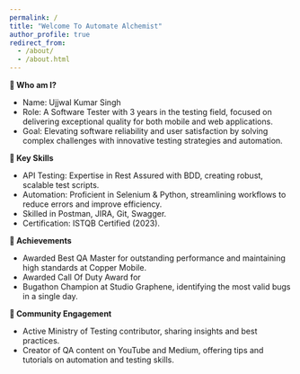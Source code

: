 ```yaml
---
permalink: /
title: "Welcome To Automate Alchemist"
author_profile: true
redirect_from: 
  - /about/
  - /about.html
---
```


<b>
👋 Who am I?</b>

* Name: Ujjwal Kumar Singh
* Role: A Software Tester with 3 years in the testing field, focused on delivering exceptional quality for both mobile and web applications.
* Goal: Elevating software reliability and user satisfaction by solving complex challenges with innovative testing strategies and automation.

<b>
🔧 Key Skills </b>

* API Testing: Expertise in Rest Assured with BDD, creating robust, scalable test scripts.
* Automation: Proficient in Selenium & Python, streamlining workflows to reduce errors and improve efficiency.
* Skilled in Postman, JIRA, Git, Swagger.
* Certification: ISTQB Certified (2023).

<b>🏅 Achievements </b>

* Awarded Best QA Master for outstanding performance and maintaining high standards at Copper Mobile.
* Awarded Call Of Duty Award for 
* Bugathon Champion at Studio Graphene, identifying the most valid bugs in a single day.

<b>📢 Community Engagement</b>

* Active Ministry of Testing contributor, sharing insights and best practices.
* Creator of QA content on YouTube and Medium, offering tips and tutorials on automation and testing skills.